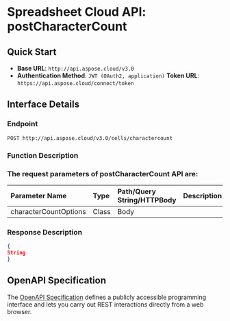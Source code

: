 # **Spreadsheet Cloud API: postCharacterCount**

 


## **Quick Start**

- **Base URL**: `http://api.aspose.cloud/v3.0`
- **Authentication Method**: `JWT (OAuth2, application)`  **Token URL**: `https://api.aspose.cloud/connect/token`
## **Interface Details**

### **Endpoint** 

```
POST http://api.aspose.cloud/v3.0/cells/charactercount
```
### **Function Description**

### The request parameters of **postCharacterCount** API are: 

| Parameter Name | Type | Path/Query String/HTTPBody | Description | 
| :- | :- | :- |:- | 
|characterCountOptions|Class|Body||

### **Response Description**
```json
{
String
}
```


## OpenAPI Specification

The [OpenAPI Specification](https://reference.aspose.cloud/cells/#/StatisticalCharactersController/PostCharacterCount) defines a publicly accessible programming interface and lets you carry out REST interactions directly from a web browser.
